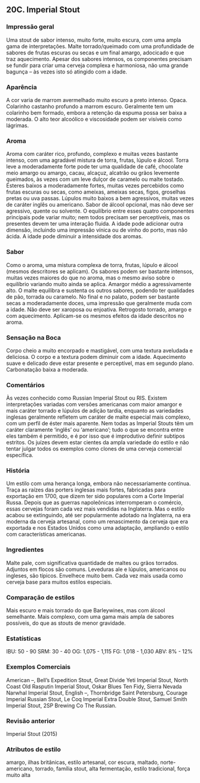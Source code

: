 ## 20C. Imperial Stout

### Impressão geral

Uma stout de sabor intenso, muito forte, muito escura, com uma ampla gama de interpretações. Malte torrado/queimado com uma profundidade de sabores de frutas escuras ou secas e um final amargo, adocicado e que traz aquecimento. Apesar dos sabores intensos, os componentes precisam se fundir para criar uma cerveja complexa e harmoniosa, não uma grande bagunça – às vezes isto só atingido com a idade.

### Aparência

A cor varia de marrom avermelhado muito escuro a preto intenso. Opaca. Colarinho castanho profundo a marrom escuro. Geralmente tem um colarinho bem formado, embora a retenção da espuma possa ser baixa a moderada. O alto teor alcoólico e viscosidade podem ser visíveis como lágrimas.

### Aroma

Aroma com caráter rico, profundo, complexo e muitas vezes bastante intenso, com uma agradável mistura de torra, frutas, lúpulo e álcool. Torra leve a moderadamente forte pode ter uma qualidade de café, chocolate meio amargo ou amargo, cacau, alcaçuz, alcatrão ou grãos levemente queimados, às vezes com um leve dulçor de caramelo ou malte tostado. Ésteres baixos a moderadamente fortes, muitas vezes percebidos como frutas escuras ou secas, como ameixas, ameixas secas, figos, groselhas pretas ou uva passas. Lúpulos muito baixos a bem agressivos, muitas vezes de caráter inglês ou americano. Sabor de álcool opcional, mas não deve ser agressivo, quente ou solvente. O equilíbrio entre esses quatro componentes principais pode variar muito; nem todos precisam ser perceptíveis, mas os presentes devem ter uma interação fluida. A idade pode adicionar outra dimensão, incluindo uma impressão vínica ou de vinho do porto, mas não ácida. A idade pode diminuir a intensidade dos aromas.

### Sabor

Como o aroma, uma mistura complexa de torra, frutas, lúpulo e álcool (mesmos descritores se aplicam). Os sabores podem ser bastante intensos, muitas vezes maiores do que no aroma, mas o mesmo aviso sobre o equilíbrio variando muito ainda se aplica. Amargor médio a agressivamente alto. O malte equilibra e sustenta os outros sabores, podendo ter qualidades de pão, torrada ou caramelo. No final e no palato, podem ser bastante secas a moderadamente doces, uma impressão que geralmente muda com a idade. Não deve ser xaroposa ou enjoativa. Retrogosto torrado, amargo e com aquecimento. Aplicam-se os mesmos efeitos da idade descritos no aroma.

### Sensação na Boca

Corpo cheio a muito encorpado e mastigável, com uma textura aveludada e deliciosa. O corpo e a textura podem diminuir com a idade. Aquecimento suave e delicado deve estar presente e perceptível, mas em segundo plano. Carbonatação baixa a moderada.

### Comentários

Às vezes conhecido como Russian Imperial Stout ou RIS. Existem interpretações variadas com versões americanas com maior amargor e mais caráter torrado e lúpulos de adição tardia, enquanto as variedades inglesas geralmente refletem um caráter de malte especial mais complexo, com um perfil de éster mais aparente. Nem todas as Imperial Stouts têm um caráter claramente ‘inglês’ ou ‘americano’; tudo o que se encontra entre eles também é permitido, e é por isso que é improdutivo definir subtipos estritos. Os juízes devem estar cientes da ampla variedade do estilo e não tentar julgar todos os exemplos como clones de uma cerveja comercial específica.

### História

Um estilo com uma herança longa, embora não necessariamente contínua. Traça as raízes das porters inglesas mais fortes, fabricadas para exportação em 1700, que dizem ter sido populares com a Corte Imperial Russa. Depois que as guerras napoleônicas interromperam o comércio, essas cervejas foram cada vez mais vendidas na Inglaterra. Mas o estilo acabou se extinguindo, até ser popularmente adotado na Inglaterra, na era moderna da cerveja artesanal, como um renascimento da cerveja que era exportada e nos Estados Unidos como uma adaptação, ampliando o estilo com características americanas.

### Ingredientes

Malte pale, com significativa quantidade de maltes ou grãos torrados. Adjuntos em flocos são comuns. Leveduras ale e lúpulos, americanos ou ingleses, são típicos. Envelhece muito bem. Cada vez mais usada como cerveja base para muitos estilos especiais.

### Comparação de estilos

Mais escuro e mais torrado do que Barleywines, mas com álcool semelhante. Mais complexo, com uma gama mais ampla de sabores possíveis, do que as stouts de menor gravidade.

### Estatísticas

IBU: 50 - 90
SRM: 30 - 40
OG: 1,075 - 1,115
FG: 1,018 - 1,030
ABV: 8% - 12%

### Exemplos Comerciais

American –, Bell’s Expedition Stout, Great Divide Yeti Imperial Stout, North Coast Old Rasputin Imperial Stout, Oskar Blues Ten Fidy, Sierra Nevada Narwhal Imperial Stout, English –, Thornbridge Saint Petersburg, Courage Imperial Russian Stout, Le Coq Imperial Extra Double Stout, Samuel Smith Imperial Stout, 2SP Brewing Co The Russian.

### Revisão anterior

Imperial Stout (2015)

### Atributos de estilo

amargo, ilhas britânicas, estilo artesanal, cor escura, maltado, norte-americano, torrado, família stout, alta fermentação, estilo tradicional, força muito alta
